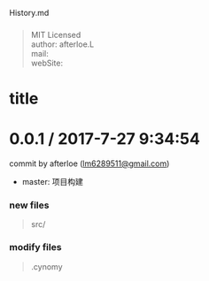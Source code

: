History.md
###
> MIT Licensed  
> author: afterloe.L  
> mail:   
> webSite:   

title
===


0.0.1 / 2017-7-27 9:34:54
==================
commit by afterloe (lm6289511@gmail.com)

  * master: 项目构建


### new files
> src/  

### modify files
> .cynomy  

